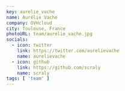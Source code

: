 ```yaml
---
key: aurelie_vache
name: Aurélie Vache
company: OVHcloud
city: Toulouse, France
photoURL: team/aurelie_vache.jpg
socials:
  - icon: twitter
    link: https://twitter.com/aurelievache
    name: aurelievache
  - icon: github
    link: https://github.com/scraly
    name: scraly
tags: [ 'team' ]
---
```



